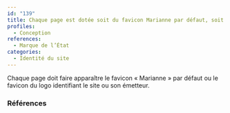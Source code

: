 ```yaml
---
id: "139"
title: Chaque page est dotée soit du favicon Marianne par défaut, soit du favicon du logo identifiant le site ou son émetteur.
profiles:
  - Conception
references:
  - Marque de l’État
categories:
  - Identité du site
---
```


Chaque page doit faire apparaître le favicon « Marianne » par défaut ou le favicon du logo identifiant le site ou son émetteur.

### Références


